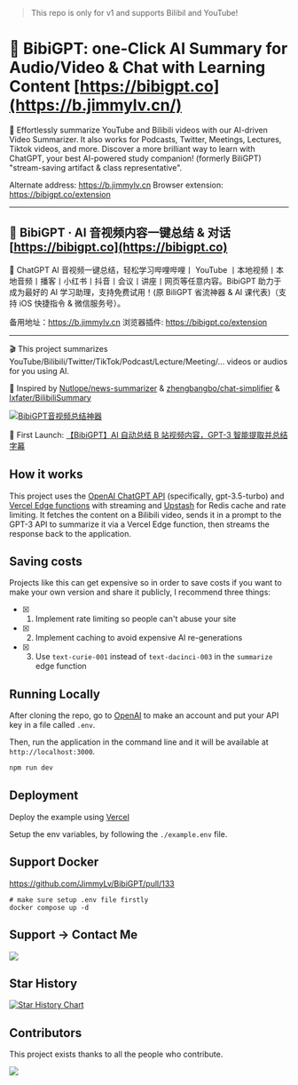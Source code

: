 > This repo is only for v1 and supports Bilibil and YouTube!

# 🤖 BibiGPT: one-Click AI Summary for Audio/Video & Chat with Learning Content [https://bibigpt.co](https://b.jimmylv.cn/)

🎉 Effortlessly summarize YouTube and Bilibili videos with our AI-driven Video Summarizer. It also works for Podcasts, Twitter, Meetings, Lectures, Tiktok videos, and more. Discover a more brilliant way to learn with ChatGPT, your best AI-powered study companion! (formerly BiliGPT) "stream-saving artifact & class representative".

Alternate address: https://b.jimmylv.cn
Browser extension: https://bibigpt.co/extension

---

## 🤖 BibiGPT · AI 音视频内容一键总结 & 对话 [https://bibigpt.co](https://bibigpt.co)

🎉 ChatGPT AI 音视频一键总结，轻松学习哔哩哔哩丨 YouTube 丨本地视频丨本地音频丨播客丨小红书丨抖音丨会议丨讲座丨网页等任意内容。BibiGPT 助力于成为最好的 AI 学习助理，支持免费试用！(原 BiliGPT 省流神器 & AI 课代表)（支持 iOS 快捷指令 & 微信服务号）。

备用地址：https://b.jimmylv.cn
浏览器插件: https://bibigpt.co/extension

---

🎬 This project summarizes YouTube/Bilibili/Twitter/TikTok/Podcast/Lecture/Meeting/... videos or audios for you using AI.

🤯 Inspired by [Nutlope/news-summarizer](https://github.com/Nutlope/news-summarizer) & [zhengbangbo/chat-simplifier](https://github.com/zhengbangbo/chat-simplifier/) & [lxfater/BilibiliSummary](https://github.com/lxfater/BilibiliSummary)

[![BibiGPT音视频总结神器](./public/BibiGPT.gif)](https://twitter.com/Jimmy_JingLv/status/1630137750572728320?s=20)

🚀 First Launch: [【BibiGPT】AI 自动总结 B 站视频内容，GPT-3 智能提取并总结字幕](https://www.bilibili.com/video/BV1fX4y1Q7Ux/?vd_source=dd5a650b0ad84edd0d54bb18196ecb86)

## How it works

This project uses the [OpenAI ChatGPT API](https://openai.com/api/) (specifically, gpt-3.5-turbo) and [Vercel Edge functions](https://vercel.com/features/edge-functions) with streaming and [Upstash](https://console.upstash.com/) for Redis cache and rate limiting. It fetches the content on a Bilibili video, sends it in a prompt to the GPT-3 API to summarize it via a Vercel Edge function, then streams the response back to the application.

## Saving costs

Projects like this can get expensive so in order to save costs if you want to make your own version and share it publicly, I recommend three things:

- [x] 1. Implement rate limiting so people can't abuse your site
- [x] 2. Implement caching to avoid expensive AI re-generations
- [x] 3. Use `text-curie-001` instead of `text-dacinci-003` in the `summarize` edge function

## Running Locally

After cloning the repo, go to [OpenAI](https://beta.openai.com/account/api-keys) to make an account and put your API key in a file called `.env`.

Then, run the application in the command line and it will be available at `http://localhost:3000`.

```bash
npm run dev
```

## Deployment

Deploy the example using [Vercel](https://vercel.com?utm_source=github&utm_medium=readme&utm_campaign=vercel-examples)

Setup the env variables, by following the `./example.env` file.


## Support Docker

https://github.com/JimmyLv/BibiGPT/pull/133

```shell
# make sure setup .env file firstly
docker compose up -d
```

## Support -> Contact Me

![](./public/wechat.jpg)

## Star History

[![Star History Chart](https://api.star-history.com/svg?repos=JimmyLv/BibiGPT&type=Date)](https://star-history.com/#JimmyLv/BibiGPT&Date)

## Contributors

This project exists thanks to all the people who contribute.

 <a href="https://github.com/JimmyLv/BibiGPT/graphs/contributors">
  <img src="https://contrib.rocks/image?repo=JimmyLv/BibiGPT" />
 </a>
